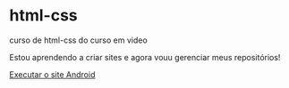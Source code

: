 # html-css
 curso de html-css do curso em video

Estou aprendendo a criar sites e agora vouu gerenciar meus repositórios!

<a href="https://marxwesley.github.io/html-css/Desafios/Desafio%20010/android.html"  target="_blank" >Executar o site Android</a>